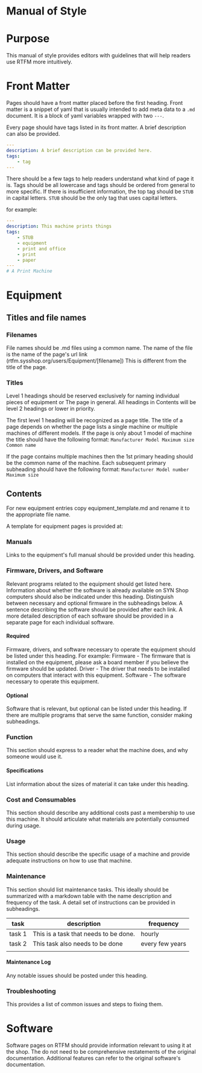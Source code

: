 # Manual of Style
# Purpose

This manual of style provides editors with guidelines that will help readers use RTFM more intuitively.

# Front Matter
Pages should have a front matter placed before the first heading.
Front matter is a snippet of yaml that is usually intended to add meta data to a `.md` document.
It is a block of yaml variables wrapped with two `---`.

Every page should have tags listed in its front matter.
A brief description can also be provided.

```yaml
---
description: A brief description can be provided here.
tags:
    - tag
---
```

There should be a few tags to help readers understand what kind of page it is.
Tags should be all lowercase and tags should be ordered from general to more specific.
If there is insufficient information, the top tag should be `STUB` in capital letters.
`STUB` should be the only tag that uses capital letters.

for example:

```yaml
---
description: This machine prints things
tags:
    - STUB
    - equipment
    - print and office
    - print
    - paper
---
# A Print Machine
```

# Equipment
## Titles and file names
### Filenames
File names should be .md files using a common name. 
The name of the file is the name of the page's url link (rtfm.sysshop.org/users/Equipment/[filename]) This is different from the title of the page.

### Titles
Level 1 headings should be reserved exclusively for naming individual pieces of equipment or The page in general.
All headings in Contents will be level 2 headings or lower in priority.

The first level 1 heading will be recognized as a page title.
The title of a page depends on whether the page lists a single machine or multiple machines of different models.
If the page is only about 1 model of machine the title should have the following format:
`Manufacturer Model Maximum size Common name`

If the page contains multiple machines then the 1st primary heading should be the common name of the machine. Each subsequent primary subheading should have the following format:
`Manufacturer Model number Maximum size`

## Contents
For new equipment entries copy equipment_template.md and rename it to the appropriate file name.

A template for equipment pages is provided at:

### Manuals
Links to the equipment's full manual should be provided under this heading.

### Firmware, Drivers, and Software
Relevant programs related to the equipment should get listed here.
Information about whether the software is already available on SYN Shop computers should also be indicated under this heading.
Distinguish between necessary and optional firmware in the subheadings below.
A sentence describing the software should be provided after each link.
A more detailed description of each software should be provided in a separate page for each individual software.

#### Required
Firmware, drivers, and software necessary to operate the equipment should be listed under this heading.
For example:
Firmware - The firmware that is installed on the equipment, please ask a board member if you believe the firmware should be updated.
Driver - The driver that needs to be installed on computers that interact with this equipment.
Software - The software necessary to operate this equipment.

#### Optional
Software that is relevant, but optional can be listed under this heading.
If there are multiple programs that serve the same function, consider making subheadings.

### Function
This section should express to a reader what the machine does, and why someone would use it.

#### Specifications
List information about the sizes of material it can take under this heading.

### Cost and Consumables 
This section should describe any additional costs past a membership to use this machine.
It should articulate what materials are potentially consumed during usage.

### Usage
This section should describe the specific usage of a machine and provide adequate instructions on how to use that machine.

### Maintenance
This section should list maintenance tasks. This ideally should be summarized with a markdown table with the name description and frequency of the task. 
A detail set of instructions can be provided in subheadings.

| task   | description                           | frequency       |
|--------|---------------------------------------|-----------------|
| task 1 | This is a task that needs to be done. | hourly      |
| task 2 | This task also needs to be done       | every few years |
|        |                                       |                 |

#### Maintenance Log
Any notable issues should be posted under this heading.

### Troubleshooting
This provides a list of common issues and steps to fixing them.


# Software
Software pages on RTFM should provide information relevant to using it at the shop.
The do not need to be comprehensive restatements of the original documentation.
Additional features can refer to the original software's documentation.
